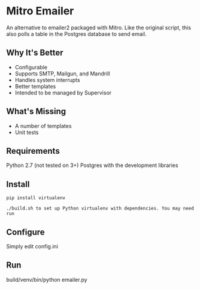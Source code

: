 Mitro Emailer
=============

An alternative to emailer2 packaged with Mitro. Like the original script, this also polls a table in the Postgres database to send email.

Why It's Better
---------------
* Configurable
* Supports SMTP, Mailgun, and Mandrill
* Handles system interrupts
* Better templates
* Intended to be managed by Supervisor

What's Missing
--------------
* A number of templates
* Unit tests

Requirements
------------
Python 2.7 (not tested on 3+)
Postgres with the development libraries

Install
-------
```
pip install virtualenv
```

```
./build.sh to set up Python virtualenv with dependencies. You may need run
```

Configure
---------
Simply edit config.ini

Run
---
build/venv/bin/python emailer.py
